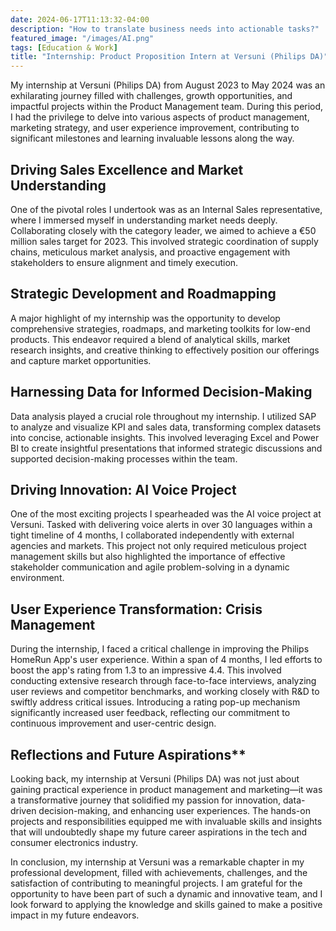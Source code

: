```yaml
---
date: 2024-06-17T11:13:32-04:00
description: "How to translate business needs into actionable tasks?"
featured_image: "/images/AI.png"
tags: [Education & Work]
title: "Internship: Product Proposition Intern at Versuni (Philips DA)"
---
```

My internship at Versuni (Philips DA) from August 2023 to May 2024 was an exhilarating journey filled with challenges, growth opportunities, and impactful projects within the Product Management team. During this period, I had the privilege to delve into various aspects of product management, marketing strategy, and user experience improvement, contributing to significant milestones and learning invaluable lessons along the way.
<!--more-->
## Driving Sales Excellence and Market Understanding

One of the pivotal roles I undertook was as an Internal Sales representative, where I immersed myself in understanding market needs deeply. Collaborating closely with the category leader, we aimed to achieve a €50 million sales target for 2023. This involved strategic coordination of supply chains, meticulous market analysis, and proactive engagement with stakeholders to ensure alignment and timely execution.

## Strategic Development and Roadmapping

A major highlight of my internship was the opportunity to develop comprehensive strategies, roadmaps, and marketing toolkits for low-end products. This endeavor required a blend of analytical skills, market research insights, and creative thinking to effectively position our offerings and capture market opportunities.

## Harnessing Data for Informed Decision-Making

Data analysis played a crucial role throughout my internship. I utilized SAP to analyze and visualize KPI and sales data, transforming complex datasets into concise, actionable insights. This involved leveraging Excel and Power BI to create insightful presentations that informed strategic discussions and supported decision-making processes within the team.

## Driving Innovation: AI Voice Project

One of the most exciting projects I spearheaded was the AI voice project at Versuni. Tasked with delivering voice alerts in over 30 languages within a tight timeline of 4 months, I collaborated independently with external agencies and markets. This project not only required meticulous project management skills but also highlighted the importance of effective stakeholder communication and agile problem-solving in a dynamic environment.

## User Experience Transformation: Crisis Management

During the internship, I faced a critical challenge in improving the Philips HomeRun App's user experience. Within a span of 4 months, I led efforts to boost the app's rating from 1.3 to an impressive 4.4. This involved conducting extensive research through face-to-face interviews, analyzing user reviews and competitor benchmarks, and working closely with R&D to swiftly address critical issues. Introducing a rating pop-up mechanism significantly increased user feedback, reflecting our commitment to continuous improvement and user-centric design.

## Reflections and Future Aspirations**

Looking back, my internship at Versuni (Philips DA) was not just about gaining practical experience in product management and marketing—it was a transformative journey that solidified my passion for innovation, data-driven decision-making, and enhancing user experiences. The hands-on projects and responsibilities equipped me with invaluable skills and insights that will undoubtedly shape my future career aspirations in the tech and consumer electronics industry.

In conclusion, my internship at Versuni was a remarkable chapter in my professional development, filled with achievements, challenges, and the satisfaction of contributing to meaningful projects. I am grateful for the opportunity to have been part of such a dynamic and innovative team, and I look forward to applying the knowledge and skills gained to make a positive impact in my future endeavors.


